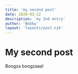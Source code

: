 ```yaml
---
title: 'my second post'
date: 2020-03-22
description: 'my 2nd entry'
author: 'Bobby'
layout: 'layouts/post.njk'
---
```


# My second post
Boogza boogzaaa!